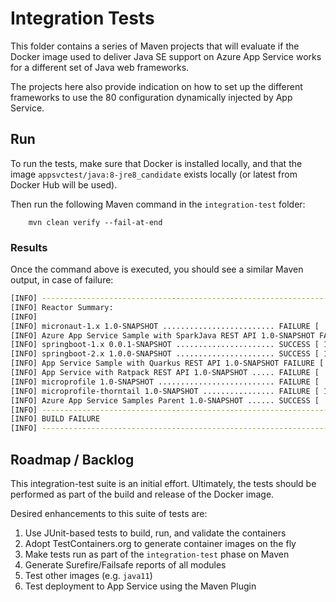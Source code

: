 # Integration Tests
This folder contains a series of Maven projects that will evaluate if the Docker
image used to deliver Java SE support on Azure App Service works for a different
set of Java web frameworks.

The projects here also provide indication on how to set up the different
frameworks to use the 80 configuration dynamically injected by App Service.

## Run
To run the tests, make sure that Docker is installed locally, and that the image `appsvctest/java:8-jre8_candidate` exists locally (or latest from Docker Hub will be used).

Then run the following Maven command in the
`integration-test` folder:

        mvn clean verify --fail-at-end

### Results
Once the command above is executed, you should see a similar Maven output, in
case of failure:

```sh
[INFO] ------------------------------------------------------------------------
[INFO] Reactor Summary:
[INFO] 
[INFO] micronaut-1.x 1.0-SNAPSHOT ......................... FAILURE [  7.368 s]
[INFO] Azure App Service Sample with SparkJava REST API 1.0-SNAPSHOT FAILURE [  3.417 s]
[INFO] springboot-1.x 0.0.1-SNAPSHOT ...................... SUCCESS [ 18.839 s]
[INFO] springboot-2.x 1.0.0-SNAPSHOT ...................... SUCCESS [ 18.342 s]
[INFO] App Service Sample with Quarkus REST API 1.0-SNAPSHOT FAILURE [  5.826 s]
[INFO] App Service with Ratpack REST API 1.0-SNAPSHOT ..... FAILURE [  3.902 s]
[INFO] microprofile 1.0-SNAPSHOT .......................... FAILURE [  8.523 s]
[INFO] microprofile-thorntail 1.0-SNAPSHOT ................ FAILURE [ 15.561 s]
[INFO] Azure App Service Samples Parent 1.0-SNAPSHOT ...... SUCCESS [  0.001 s]
[INFO] ------------------------------------------------------------------------
[INFO] BUILD FAILURE
[INFO] ------------------------------------------------------------------------
```

## Roadmap / Backlog
This integration-test suite is an initial effort. Ultimately, the tests should
be performed as part of the build and release of the Docker image.

Desired enhancements to this suite of tests are:

1. Use JUnit-based tests to build, run, and validate the containers
1. Adopt TestContainers.org to generate container images on the fly
1. Make tests run as part of the `integration-test` phase on Maven
1. Generate Surefire/Failsafe reports of all modules
1. Test other images (e.g. `java11`)
1. Test deployment to App Service using the Maven Plugin
